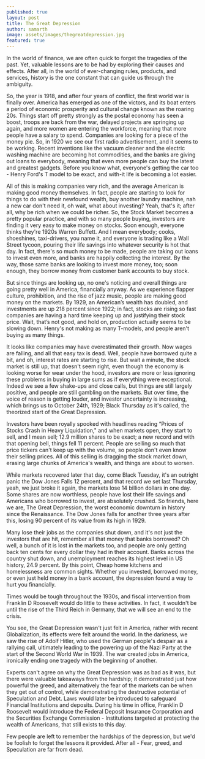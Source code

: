 ```yaml
---
published: true
layout: post
title: The Great Depression
author: samarth
image: assets/images/thegreatdepression.jpg
featured: true
---
```

In the world of finance, we are often quick to forget the tragedies of the past. Yet, valuable lessons are to be had by exploring their causes and effects. After all, in the world of ever-changing rules, products, and services, history is the one constant that can guide us through the ambiguity.

 So, the year is 1918, and after four years of conflict, the first world war is finally over. America has emerged as one of the victors, and its boat enters a period of economic prosperity and cultural change known as the roaring 20s. Things start off pretty strongly as the postal economy has seen a boost, troops are back from the war, delayed projects are springing up again, and more women are entering the workforce, meaning that more people have a salary to spend. Companies are looking for a piece of the money pie. So, in 1920 we see our first radio advertisement, and it seems to be working. Recent inventions like the vacuum cleaner and the electric washing machine are becoming hot commodities, and the banks are giving out loans to everybody, meaning that even more people can buy the latest and greatest gadgets. Before you know what, everyone's getting the car too - Henry Ford's T model to be exact, and with-it life is becoming a lot easier.

All of this is making companies very rich, and the average American is making good money themselves. In fact, people are starting to look for things to do with their newfound wealth, buy another laundry machine, nah a new car don't need it, oh wait, what about investing? Yeah, that's it; after all, why be rich when we could be richer. So, the Stock Market becomes a pretty popular practice, and with so many people buying, investors are finding it very easy to make money on stocks. Soon enough, everyone thinks they're 1920s Warren Buffett. And I mean everybody; cooks, shoeshines, taxi-drivers, you name it, and everyone is trading like a Wall Street tycoon, pouring their life savings into whatever security is hot that day. In fact, there's so much money to be made, people are taking out loans to invest even more, and banks are happily collecting the interest. By the way, those same banks are looking to invest more money, too; soon enough, they borrow money from customer bank accounts to buy stock.

But since things are looking up, no one's noticing and overall things are going pretty well in America, financially anyway. As we experience flapper culture, prohibition, and the rise of jazz music, people are making good money on the markets. By 1929, an American’s wealth has doubled, and investments are up 218 percent since 1922; in fact, stocks are rising so fast companies are having a hard time keeping up and justifying their stock price. Wait, that’s not good, and hold on, production actually seems to be slowing down. Henry's not making as many T-models, and people aren't buying as many things.

It looks like companies may have overestimated their growth. Now wages are falling, and all that easy tax is dead. Well, people have borrowed quite a bit, and oh, interest rates are starting to rise. But wait a minute, the stock market is still up, that doesn't seem right, even though the economy is looking worse for wear under the hood, investors are more or less ignoring these problems in buying in large sums as if everything were exceptional. Indeed we see a few shake-ups and close calls, but things are still largely positive, and people are still gambling on the markets. But over time, the voice of reason is getting louder, and investor uncertainty is increasing, which brings us to October 24th, 1929; Black Thursday as it's called, the theorized start of the Great Depression.

Investors have been royally spooked with headlines reading “Prices of Stocks Crash in Heavy Liquidation," and when markets open, they start to sell, and I mean sell; 12.9 million shares to be exact; a new record and with that opening bell, things fell 11 percent. People are selling so much that price tickers can't keep up with the volume, so people don't even know their selling prices. All of this selling is dragging the stock market down, erasing large chunks of America's wealth, and things are about to worsen.

While markets recovered later that day, come Black Tuesday, it's an outright panic the Dow Jones Falls 12 percent, and that record we set last Thursday, yeah, we just broke it again, the markets lose 14 billion dollars in one day. Some shares are now worthless, people have lost their life savings and Americans who borrowed to invest, are absolutely crushed. So friends, here we are, The Great Depression, the worst economic downturn in history since the Renaissance. The Dow Jones falls for another three years after this, losing 90 percent of its value from its high in 1929.

Many lose their jobs as the companies shut down, and it's not just the investors that are hit, remember all that money that banks borrowed? Oh well, a bunch of it is lost in the markets too, and people are only getting back ten cents for every dollar they had in their account. Banks across the country shut down, and unemployment reaches its highest level in US history, 24.9 percent. By this point, Cheap home kitchens and homelessness are common sights. Whether you invested, borrowed money, or even just held money in a bank account, the depression found a way to hurt you financially.

Times would be tough throughout the 1930s, and fiscal intervention from Franklin D Roosevelt would do little to these activities. In fact, it wouldn't be until the rise of the Third Reich in Germany, that we will see an end to the crisis.

You see, the Great Depression wasn't just felt in America, rather with recent Globalization, its effects were felt around the world. In the darkness, we saw the rise of Adolf Hitler, who used the German people's despair as a rallying call, ultimately leading to the powering up of the Nazi Party at the start of the Second World War in 1939. The war created jobs in America, ironically ending one tragedy with the beginning of another.

Experts can't agree on why the Great Depression was as bad as it was, but there were valuable takeaways from the hardship; it demonstrated just how powerful the greed, and alternatively the fear of the markets can be when they get out of control, while demonstrating the destructive potential of Speculation and Debt. Laws would later be introduced to safeguard Financial Institutions and deposits. During his time in office, Franklin D Roosevelt would introduce the Federal Deposit Insurance Corporation and the Securities Exchange Commission - Institutions targeted at protecting the wealth of Americans, that still exists to this day.

Few people are left to remember the hardships of the depression, but we'd be foolish to forget the lessons it provided. After all - Fear, greed, and Speculation are far from dead.
